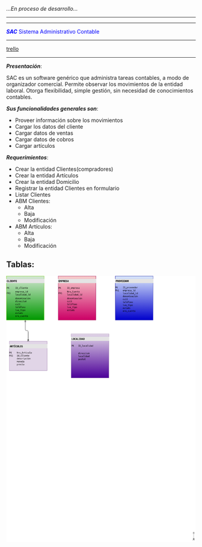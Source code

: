 _...En proceso de desarrollo..._

***
***

<span style="color:blue"> ***SAC*** Sistema Administrativo Contable </span>

***

[trello](https://trello.com/b/wgBQkeNf/sac-sistema-administrativo-contable)






***

***Presentación***:
 
 SAC es un software genérico que administra tareas contables, a modo de organizador comercial.
 Permite observar los movimientos de la entidad laboral.
 Otorga flexibilidad, simple gestión, sin necesidad de conocimientos contables.
 

***Sus funcionalidades generales son***:
 
- Proveer información sobre los movimientos
- Cargar los datos del cliente
- Cargar datos de ventas
- Cargar datos de cobros
- Cargar artículos

***Requerimientos***:

- Crear la entidad Clientes(compradores)
- Crear la entidad Artículos
- Crear la entidad Domicilio
- Registrar la entidad Clientes en formulario
- Listar Clientes
- ABM Clientes:
   * Alta
   * Baja
   * Modificación
- ABM Artículos:
   * Alta
   * Baja
   * Modificación


## Tablas:

![Esquema Base de datos](tablas.png)





